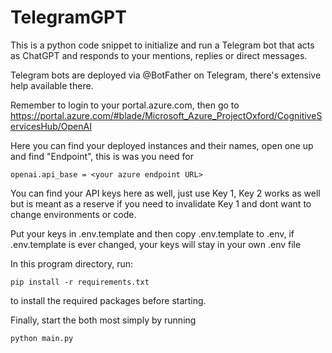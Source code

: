 ﻿# TelegramGPT

This is a python code snippet to initialize and run a Telegram bot that acts as ChatGPT and responds to your mentions, replies or direct messages.

Telegram bots are deployed via @BotFather on Telegram, there's extensive help available there.

Remember to login to your portal.azure.com, then go to https://portal.azure.com/#blade/Microsoft_Azure_ProjectOxford/CognitiveServicesHub/OpenAI

Here you can find your deployed instances and their names, open one up and find "Endpoint", this is was you need for  

``
openai.api_base = <your azure endpoint URL>
``

You can find your API keys here as well, just use Key 1, Key 2 works as well but is meant as a reserve if you need to invalidate Key 1 and dont want to change environments or code.

Put your keys in .env.template and then copy .env.template to .env, if .env.template is ever changed, your keys will stay in your own .env file

In this program directory, run:

```
pip install -r requirements.txt
```

to install the required packages before starting.

Finally, start the both most simply by running 

```
python main.py
```
